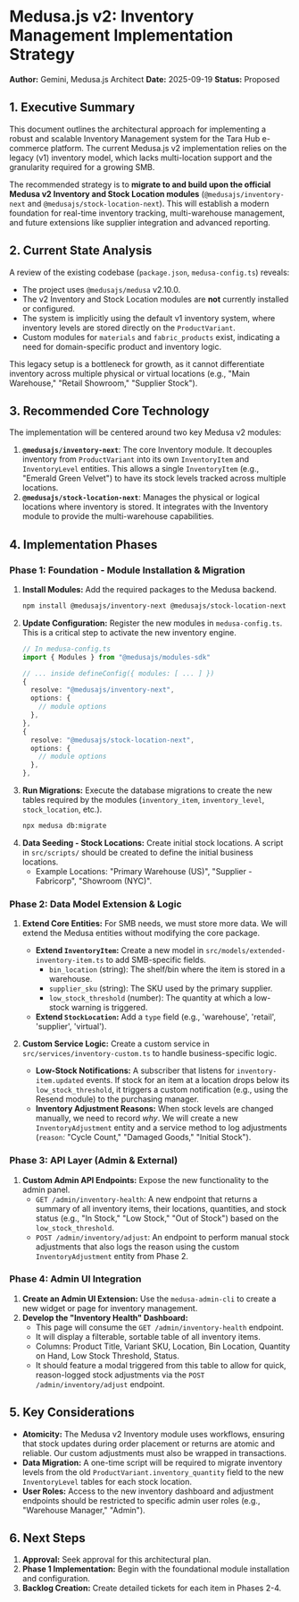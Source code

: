 
# Medusa.js v2: Inventory Management Implementation Strategy

**Author:** Gemini, Medusa.js Architect
**Date:** 2025-09-19
**Status:** Proposed

## 1. Executive Summary

This document outlines the architectural approach for implementing a robust and scalable Inventory Management system for the Tara Hub e-commerce platform. The current Medusa.js v2 implementation relies on the legacy (v1) inventory model, which lacks multi-location support and the granularity required for a growing SMB.

The recommended strategy is to **migrate to and build upon the official Medusa v2 Inventory and Stock Location modules** (`@medusajs/inventory-next` and `@medusajs/stock-location-next`). This will establish a modern foundation for real-time inventory tracking, multi-warehouse management, and future extensions like supplier integration and advanced reporting.

## 2. Current State Analysis

A review of the existing codebase (`package.json`, `medusa-config.ts`) reveals:
- The project uses `@medusajs/medusa` v2.10.0.
- The v2 Inventory and Stock Location modules are **not** currently installed or configured.
- The system is implicitly using the default v1 inventory system, where inventory levels are stored directly on the `ProductVariant`.
- Custom modules for `materials` and `fabric_products` exist, indicating a need for domain-specific product and inventory logic.

This legacy setup is a bottleneck for growth, as it cannot differentiate inventory across multiple physical or virtual locations (e.g., "Main Warehouse," "Retail Showroom," "Supplier Stock").

## 3. Recommended Core Technology

The implementation will be centered around two key Medusa v2 modules:

1.  **`@medusajs/inventory-next`**: The core Inventory module. It decouples inventory from `ProductVariant` into its own `InventoryItem` and `InventoryLevel` entities. This allows a single `InventoryItem` (e.g., "Emerald Green Velvet") to have its stock levels tracked across multiple locations.
2.  **`@medusajs/stock-location-next`**: Manages the physical or logical locations where inventory is stored. It integrates with the Inventory module to provide the multi-warehouse capabilities.

## 4. Implementation Phases

### Phase 1: Foundation - Module Installation & Migration

1.  **Install Modules:** Add the required packages to the Medusa backend.
    ```bash
    npm install @medusajs/inventory-next @medusajs/stock-location-next
    ```
2.  **Update Configuration:** Register the new modules in `medusa-config.ts`. This is a critical step to activate the new inventory engine.
    ```typescript
    // In medusa-config.ts
    import { Modules } from "@medusajs/modules-sdk"

    // ... inside defineConfig({ modules: [ ... ] })
    {
      resolve: "@medusajs/inventory-next",
      options: {
        // module options
      },
    },
    {
      resolve: "@medusajs/stock-location-next",
      options: {
        // module options
      },
    },
    ```
3.  **Run Migrations:** Execute the database migrations to create the new tables required by the modules (`inventory_item`, `inventory_level`, `stock_location`, etc.).
    ```bash
    npx medusa db:migrate
    ```
4.  **Data Seeding - Stock Locations:** Create initial stock locations. A script in `src/scripts/` should be created to define the initial business locations.
    *   Example Locations: "Primary Warehouse (US)", "Supplier - Fabricorp", "Showroom (NYC)".

### Phase 2: Data Model Extension & Logic

1.  **Extend Core Entities:** For SMB needs, we must store more data. We will extend the Medusa entities without modifying the core package.
    *   **Extend `InventoryItem`:** Create a new model in `src/models/extended-inventory-item.ts` to add SMB-specific fields.
        *   `bin_location` (string): The shelf/bin where the item is stored in a warehouse.
        *   `supplier_sku` (string): The SKU used by the primary supplier.
        *   `low_stock_threshold` (number): The quantity at which a low-stock warning is triggered.
    *   **Extend `StockLocation`:** Add a `type` field (e.g., 'warehouse', 'retail', 'supplier', 'virtual').

2.  **Custom Service Logic:** Create a custom service in `src/services/inventory-custom.ts` to handle business-specific logic.
    *   **Low-Stock Notifications:** A subscriber that listens for `inventory-item.updated` events. If stock for an item at a location drops below its `low_stock_threshold`, it triggers a custom notification (e.g., using the Resend module) to the purchasing manager.
    *   **Inventory Adjustment Reasons:** When stock levels are changed manually, we need to record *why*. We will create a new `InventoryAdjustment` entity and a service method to log adjustments (`reason`: "Cycle Count," "Damaged Goods," "Initial Stock").

### Phase 3: API Layer (Admin & External)

1.  **Custom Admin API Endpoints:** Expose the new functionality to the admin panel.
    *   `GET /admin/inventory-health`: A new endpoint that returns a summary of all inventory items, their locations, quantities, and stock status (e.g., "In Stock," "Low Stock," "Out of Stock") based on the `low_stock_threshold`.
    *   `POST /admin/inventory/adjust`: An endpoint to perform manual stock adjustments that also logs the reason using the custom `InventoryAdjustment` entity from Phase 2.

### Phase 4: Admin UI Integration

1.  **Create an Admin UI Extension:** Use the `medusa-admin-cli` to create a new widget or page for inventory management.
2.  **Develop the "Inventory Health" Dashboard:**
    *   This page will consume the `GET /admin/inventory-health` endpoint.
    *   It will display a filterable, sortable table of all inventory items.
    *   Columns: Product Title, Variant SKU, Location, Bin Location, Quantity on Hand, Low Stock Threshold, Status.
    *   It should feature a modal triggered from this table to allow for quick, reason-logged stock adjustments via the `POST /admin/inventory/adjust` endpoint.

## 5. Key Considerations

-   **Atomicity:** The Medusa v2 Inventory module uses workflows, ensuring that stock updates during order placement or returns are atomic and reliable. Our custom adjustments must also be wrapped in transactions.
-   **Data Migration:** A one-time script will be required to migrate inventory levels from the old `ProductVariant.inventory_quantity` field to the new `InventoryLevel` tables for each stock location.
-   **User Roles:** Access to the new inventory dashboard and adjustment endpoints should be restricted to specific admin user roles (e.g., "Warehouse Manager," "Admin").

## 6. Next Steps

1.  **Approval:** Seek approval for this architectural plan.
2.  **Phase 1 Implementation:** Begin with the foundational module installation and configuration.
3.  **Backlog Creation:** Create detailed tickets for each item in Phases 2-4.
